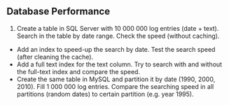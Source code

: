 ## Database Performance

1. Create a table in SQL Server with 10 000 000 log entries (date + text). Search in the table by date range. Check the speed (without caching).
* Add an index to speed-up the search by date. Test the search speed (after cleaning the cache).
* Add a full text index for the text column. Try to search with and without the full-text index and compare the speed.
* Create the same table in MySQL and partition it by date (1990, 2000, 2010). Fill 1 000 000 log entries. Compare the searching speed in all partitions (random dates) to certain partition (e.g. year 1995).
